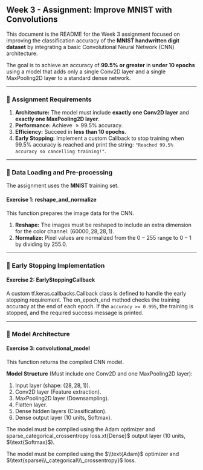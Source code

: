 ## Week 3 - Assignment: Improve MNIST with Convolutions

This document is the README for the Week 3 assignment focused on improving the classification accuracy of the **MNIST handwritten digit dataset** by integrating a basic Convolutional Neural Network (CNN) architecture.

The goal is to achieve an accuracy of **99.5% or greater** in **under 10 epochs** using a model that adds only a single $\text{Conv2D}$ layer and a single $\text{MaxPooling2D}$ layer to a standard dense network.

***

### 🎯 Assignment Requirements

1.  **Architecture:** The model must include **exactly one $\text{Conv2D}$ layer** and **exactly one $\text{MaxPooling2D}$ layer**.
2.  **Performance:** Achieve $\geq 99.5\%$ accuracy.
3.  **Efficiency:** Succeed in **less than 10 epochs**.
4.  **Early Stopping:** Implement a custom $\text{Callback}$ to stop training when $99.5\%$ accuracy is reached and print the string: `"Reached 99.5% accuracy so cancelling training!"`.

***

### 💾 Data Loading and Pre-processing

The assignment uses the **MNIST** training set.

#### Exercise 1: $\text{reshape\_and\_normalize}$

This function prepares the image data for the CNN.

1.  **Reshape:** The images must be reshaped to include an extra dimension for the color channel: $(60000, 28, 28, 1)$.
2.  **Normalize:** Pixel values are normalized from the $0-255$ range to $0-1$ by dividing by $255.0$.

***

### 🛑 Early Stopping Implementation

#### Exercise 2: $\text{EarlyStoppingCallback}$

A custom $\text{tf.keras.callbacks.Callback}$ class is defined to handle the early stopping requirement. The $\text{on\_epoch\_end}$ method checks the training accuracy at the end of each epoch. If the `accuracy >= 0.995`, the training is stopped, and the required success message is printed.

***

### 🧠 Model Architecture

#### Exercise 3: $\text{convolutional\_model}$

This function returns the compiled CNN model.

**Model Structure** (Must include one $\text{Conv2D}$ and one $\text{MaxPooling2D}$ layer):
1.  $\text{Input}$ layer (shape: $(28, 28, 1)$).
2.  $\text{Conv2D}$ layer (Feature extraction).
3.  $\text{MaxPooling2D}$ layer (Downsampling).
4.  $\text{Flatten}$ layer.
5.  $\text{Dense}$ hidden layers (Classification).
6.  $\text{Dense}$ output layer (10 units, $\text{Softmax}$).

The model must be compiled using the $\text{Adam}$ optimizer and $\text{sparse\_categorical\_crossentropy}$ loss.xt{Dense}$ output layer (10 units, $\\text{Softmax}$).



The model must be compiled using the $\\text{Adam}$ optimizer and $\\text{sparse\\\_categorical\\\_crossentropy}$ loss.

